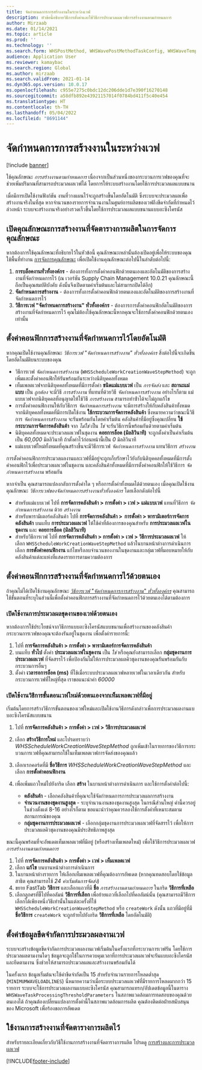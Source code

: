 ```yaml
---
title: จัดกำหนดการการสร้างงานในระหว่างเวฟ
description: หัวข้อนี้อธิบายวิธีการตั้งค่าและใช้วิธีการประมวลผลเวฟการสร้างงานตามกำหนดการ
author: Mirzaab
ms.date: 01/14/2021
ms.topic: article
ms.prod: ''
ms.technology: ''
ms.search.form: WHSPostMethod, WHSWavePostMethodTaskConfig, WHSWaveTemplateTable, WHSParameters, WHSWaveTableListPage, WHSWorkTableListPage, WHSWorkTable, BatchJobEnhanced, WHSPlannedWorkOrder
audience: Application User
ms.reviewer: kamaybac
ms.search.region: Global
ms.author: mirzaab
ms.search.validFrom: 2021-01-14
ms.dyn365.ops.version: 10.0.17
ms.openlocfilehash: c955e7275c0bdc12dc206dde1d7e390f16270148
ms.sourcegitcommit: a58dfb892e43921157014f0784bd411f5c40e454
ms.translationtype: HT
ms.contentlocale: th-TH
ms.lasthandoff: 05/04/2022
ms.locfileid: "8691144"
---
```

# <a name="schedule-work-creation-during-wave"></a>จัดกำหนดการการสร้างงานในระหว่างเวฟ

[!include [banner](../../includes/banner.md)]

ใช้คุณลักษณะ *การสร้างงานตามกำหนดการ* เนื่องจากเป็นส่วนหนึ่งของกระบวนการเวฟของคุณที่จะช่วยเพิ่มปริมาณที่สามารถประมวลผลเวฟได้ โดยการให้ระบบสร้างงานโดยใช้การประมวลผลแบบขนาน

เมื่อมีการเปิดใช้งานฟังก์ชัน งานที่วางแผนไว้จะถูกสร้างขึ้นโดยอัตโนมัติ ซึ่งระบบจะประมวลผลเพื่อสร้างงานจริงในที่สุด หากจํานวนของรายการจํานวนงานในศูนย์การผลิตของเวฟถึงขีดจำกัดที่กำหนดไว้ล่วงหน้า ระบบจะสร้างงานจริงอย่างรวดเร็วขึ้นโดยใช้การประมวลผลแบบขนานแบบอะซิงโครนัส

## <a name="turn-on-the-scheduled-work-creation-features-in-feature-management"></a>เปิดคุณลักษณะการสร้างงานที่จัดตารางการผลิตในการจัดการคุณลักษณะ

หากต้องการใช้คุณลักษณะที่อธิบายไว้ในหัวข้อนี้ คุณลักษณะเหล่านั้นต้องเปิดอยู่เพื่อให้ระบบของคุณ ใช้พื้นที่ทำงาน [การจัดการคุณลักษณะ](../../fin-ops-core/fin-ops/get-started/feature-management/feature-management-overview.md) เพื่อเปิดใช้งานคุณลักษณะต่อไปนี้ในลำดับต่อไปนี้:

1. **การบล็อคงานทั่วทั้งองค์กร** - ต้องการทั้งการตั้งค่าคอนฟิกด้วยตนเองและอัตโนมัติของการสร้างงานที่จัดกําหนดการไว้ (ณ เวอร์ชัน Supply Chain Management 10.0.21 คุณลักษณะนี้ถือเป็นคุณสมบัติบังคับ ดังนั้นจึงเปิดตามค่าเริ่มต้นและไม่สามารถปิดได้อีก)
1. **จัดกำหนดการสร้างงาน** - ต้องการทั้งการตั้งค่าคอนฟิกด้วยตนเองและอัตโนมัติของการสร้างงานที่จัดกําหนดการไว้
1. **วิธีการเวฟ "จัดกำหนดการสร้างงาน" ทั่วทั้งองค์กร** - ต้องการการตั้งค่าคอนฟิกอัตโนมัติของการสร้างงานที่จัดกําหนดการไว้ คุณไม่ต้องใช้คุณลักษณะนี้หากคุณจะใช้การตั้งค่าคอนฟิกด้วยตนเองเท่านั้น

<a name="Auto-enable-schedule-work-creation"></a>

## <a name="automatically-configure-scheduled-work-creation"></a>ตั้งค่าคอนฟิกการสร้างงานที่จัดกําหนดการไว้โดยอัตโนมัติ

หากคุณเปิดใช้งานคุณลักษณะ *วิธีการเวฟ "จัดกำหนดการสร้างงาน" ทั่วทั้งองค์กร* สิ่งต่อไปนี้จะเกิดขึ้นโดยอัตโนมัติบนระบบของคุณ

- วิธีการเวฟ *จัดกำหนดการสร้างงาน* (`WHSScheduleWorkCreationWaveStepMethod`) จะถูกเพิ่มและตั้งค่าคอนฟิกให้รันพร้อมกันระหว่างนิติบุคคลทั้งหมด
- เท็มเพลตเวฟจากนิติบุคคลทั้งหมดที่มีการตั้งค่า **ชนิดแม่แบบเวฟ** เป็น *การจัดส่ง* และ **สถานะแม่แบบ** เป็น *ถูกต้อง* จะมีวิธี *การสร้างงาน* ที่แทนที่ด้วยวิธี *จัดกำหนดการสร้างงาน* อย่างไรก็ตาม แม่แบบเวฟจากนิติบุคคลที่อนุญาตให้ใช้วิธี *การสร้างงาน* สามารถทําซ้ําได้จะไม่ถูกแก้ไข
- การตั้งค่าคอนฟิกงานให้กับวิธีการ *จัดกำหนดการสร้างงาน* จะมีการสร้างให้กับคลังสินค้าทั้งหมดจากนิติบุคคลทั้งหมดที่มีการเปิดใช้งาน **ใช้กระบวนการจัดการคลังสินค้า** ซึ่งหมายความว่าขณะนี้วิธีการ *จัดกำหนดการสร้างงาน* จะรันพร้อมกันโดยค่าเริ่มต้น คลังสินค้าที่มีอยู่ซึ่งคุณเปลี่ยน **ใช้กระบวนการจัดการคลังสินค้า** จาก *ไม่ใช่* เป็น *ใช่* จะรันวิธีการนี้พร้อมกันด้วยตามค่าเริ่มต้น
- นิติบุคคลทั้งหมดจะประมวลผลเวฟในชุดงาน **คอยการล็อค (มิลลิวินาที)** จะถูกตั้งค่าเป็นค่าเริ่มต้นเป็น *60,000* มิลลิวินาที ถ้าตั้งค่าไว้ก่อนหน้านี้เป็น *0* มิลลิวินาที
- แม่แบบเวฟใหม่ทั้งหมดที่คุณสร้างขึ้นจะมีวิธีการเวฟ *จัดกำหนดการสร้างงาน* แทนวิธีการ *สร้างงาน*

การตั้งค่าคอนฟิกการประมวลผลงานและเวฟที่มีอยู่จะถูกเก็บรักษาไว้ยังกับนิติบุคคลทั้งหมดที่มีการตั้งค่าคอนฟิกไว้เพื่อประมวลผลเวฟในชุดงาน และคลังสินค้าทั้งหมดที่มีการตั้งค่าคอนฟิกให้ใช้วิธีการ *จัดกำหนดการสร้างงาน* พร้อมกัน

หากจําเป็น คุณสามารถแปลงกลับการตั้งค่าใด ๆ หรือการตั้งค่าทั้งหมดได้ด้วยตนเอง เมื่อคุณเปิดใช้งานคุณลักษณะ *วิธีการเวฟของจัดกำหนดการสร้างงานทั่วทั้งองค์กร* โดยเลือกดังต่อไปนี้

- สำหรับแม่แบบเวฟ ไปที่ **การจัดการคลังสินค้า \> การตั้งค่า \> เวฟ \> แม่แบบเวฟ** แทนที่วิธีการ *จัดกำหนดการสร้างงาน* ด้วย *สร้างงาน*
- สำหรับพารามิเตอร์คลังสินค้า ไปที่ **การจัดการคลังสินค้า \>  การตั้งค่า \> พารามิเตอร์การจัดการคลังสินค้า** บนแท็บ **การประมวลผลเวฟ** ให้ใช้ค่าที่ต้องการของคุณสำหรับ **การประมวลผลเวฟในชุดงาน** และ **คอยการล็อค (มิลลิวินาที)**
- สำหรับวิธีการเวฟ ไปที่ **การจัดการคลังสินค้า \> การตั้งค่า \> เวฟ \> วิธีการประมวลผลเวฟ** ให้เลือก `WHSScheduleWorkCreationWaveStepMethod` แล้วในบานหน้าต่างการดำเนินการ เลือก **การตั้งค่าคอนฟิกงาน** แก้ไขหรือลบจํานวนของงานในชุดงานและกลุ่มเวฟที่มอบหมายให้กับคลังสินค้าแต่ละแห่งที่แสดงรายการตามความต้องการ

## <a name="manually-configure-scheduled-work-creation"></a>ตั้งค่าคอนฟิกการสร้างงานที่จัดกําหนดการไว้ด้วยตนเอง

ถ้าคุณไม่ได้เปิดใช้งานคุณลักษณะ [*วิธีการเวฟ "จัดกําหนดการการสร้างงาน" ทั่วทั้งองค์กร*](#Auto-enable-schedule-work-creation) คุณสามารถใช้ขั้นตอนที่ระบุในส่วนนี้เพื่อตั้งค่าคอนฟิกการสร้างงานที่จัดกําหนดการไว้ด้วยตนเองได้ตามต้องการ

### <a name="manually-enable-batch-processing-of-waves"></a>เปิดใช้งานการประมวลผลชุดงานของเวฟด้วยตนเอง

หากต้องการใช้ประโยชน์จากวิธีการแบบอะซิงโครนัสแบบขนานเพื่อสร้างงานของคลังสินค้า กระบวนการเวฟของคุณจะต้องรันอยู่ในชุดงาน เพื่อตั้งค่ารายการนี้:

1. ไปที่ **การจัดการคลังสินค้า \> การตั้งค่า \> พารามิเตอร์การจัดการคลังสินค้า**
1. บนแท็บ **ทั่วไป** ตั้งค่า **ประมวลผลเวฟในชุดงาน** เป็น *ใช่* หรือคุณยังสามารถเลือก **กลุ่มชุดงานการประมวลผลเวฟ** ที่จัดสรรไว้ เพื่อป้องกันไม่ให้การประมวลผลคิวชุดงานของคุณรันพร้อมกันกับกระบวนการอื่นๆ
1. ตั้งค่า **เวลารอการล็อค (ms)** ที่ใช้เมื่อระบบประมวลผลเวฟหลายเวฟในเวลาเดียวกัน สำหรับกระบวนการเวฟที่ใหญ่ที่สุด เราขอแนะนำค่า *60000*

### <a name="manually-enable-the-new-wave-step-method-for-existing-wave-templates"></a>เปิดใช้งานวิธีการขั้นตอนเวฟใหม่ด้วยตนเองจากเท็มเพลตเวฟที่มีอยู่

เริ่มต้นโดยการสร้างวิธีการขั้นตอนของเวฟใหม่และเปิดใช้งานวิธีการดังกล่าวเพื่อการประมวลผลงานแบบอะซิงโครนัสแบบขนาน

1. ไปที่ **การจัดการคลังสินค้า \> การตั้งค่า \> เวฟ \> วิธีการประมวลผลเวฟ**
1. เลือก **สร้างวิธีการใหม่** และโปรดทราบว่า *WHSScheduleWorkCreationWaveStepMethod* ถูกเพิ่มเข้าในรายการของวิธีการกระบวนการเวฟที่คุณสามารถใช้ในเท็มเพลตเวฟการจัดส่งของคุณแล้ว
1. เลือกเรกคอร์ดที่มี **ชื่อวิธีการ** *WHSScheduleWorkCreationWaveStepMethod* และเลือก **การตั้งค่าคอนฟิกงาน**
1. เพื่อเพิ่มแถวใหม่ไปยังกริด เลือก **สร้าง** ในบานหน้าต่างการดำเนินการ และใช้การตั้งค่าต่อไปนี้:

    - **คลังสินค้า** - เลือกคลังสินค้าที่คุณจะใช้จัดกำหนดการการประมวลผลการสร้างงาน
    - **จํานวนงานของชุดงานสูงสุด** - ระบุจํานวนงานของชุดงานสูงสุด ในกรณีส่วนใหญ่ ค่านี้ควรอยู่ในช่วงตั้งแต่ 8-16 อย่างไรก็ตาม ขอแนะนำว่าคุณควรลองใช้การตั้งค่าที่เหมาะสมตามสถานการณ์ของคุณ
    - **กลุ่มชุดงานการประมวลผลเวฟ** - เลือกกลุ่มชุดงานการประมวลผลเวฟที่จัดสรรไว้ เพื่อให้การประมวลผลคิวชุดงานของคุณมีประสิทธิภาพสูงสุด

ขณะนี้คุณพร้อมที่จะอัพเดตเท็มเพลตเวฟที่มีอยู่ (หรือสร้างเท็มเพลตใหม่) เพื่อใช้วิธีการประมวลผลเวฟ *การสร้างงานตามกำหนดการ*

1. ไปที่ **การจัดการคลังสินค้า \> การตั้งค่า \> เวฟ \> เท็มเพลตเวฟ**
1. เลือก **แก้ไข** บนบานหน้าต่างการดำเนินการ
1. ในบานหน้าต่างรายการ ให้เลือกเท็มเพลตเวฟที่คุณต้องการอัพเดต (หากคุณทดสอบโดยใช้ข้อมูลสาธิต คุณสามารถใช้ *24 ค่าเริ่มต้นการจัดส่ง*)
1. ขยาย FastTab **วิธีการ** และเลือกแถวที่มี **ชื่อ** *การสร้างงานตามกำหนดการ* ในกริด **วิธีการที่เหลือ**
1. เลือกลูกศรที่ชี้ไปที่คอลัมน์ **วิธีการที่เลือก** เพื่อย้ายแถวที่เลือกไปที่คอลัมน์นั้น (คุณสามารถมีวิธีการเลือกได้เพียงหนึ่งวิธีเท่านั้นในแต่ละครั้งที่ใช้ `WHSScheduleWorkCreationWaveStepMethod` หรือ `createWork` ดังนั้น แถวที่มีอยู่ที่มี **ชื่อวิธีการ** `createWork` จะถูกย้ายไปยังกริด **วิธีการที่เหลือ** โดยอัตโนมัติ)

## <a name="set-wave-task-processing-threshold-data"></a>ตั้งค่าข้อมูลขีดจำกัดการประมวลผลงานเวฟ

ระบบจะสร้างข้อมูลขีดจำกัดการประมวลผลงานเวฟเริ่มต้นในครั้งแรกที่กระบวนการเวฟรัน โดยใช้การประมวลผลตามงานใดๆ ข้อมูลจะถูกใช้ในการควบคุมเวลาที่การประมวลผลเวฟจะรันแบบอะซิงโครนัสและยึดตามงาน ซึ่งช่วยให้สามารถประมวลผลและสร้างงานพร้อมกันได้

ในครั้งแรก ข้อมูลเริ่มต้นจะใช้ค่าขีดจำกัดเป็น 15 สำหรับจํานวนรายการโหลดต่ำสุด (`MINIMUMWAVELOADLINES`) นี่หมายความว่าเมื่อระบบประมวลผลเวฟที่มีรายการโหลดมากกว่า 15 รายการ ระบบจะใช้การประมวลผลงานแบบอะซิงโครนัส คุณสามารถแทรก/อัปเดตข้อมูลนี้ในตาราง `WHSWaveTaskProcessingThresholdParameters` ในสภาพแวดล้อมการทดสอบของคุณด้วยตนเองได้ ถ้าคุณต้องเปลี่ยนแปลงการตั้งค่านี้ในสภาพแวดล้อมการผลิต คุณต้องติดต่อฝ่ายสนับสนุนของ Microsoft เพื่อร้องขอการอัพเดต

## <a name="work-with-the-scheduled-work-creation"></a>ใช้งานการสร้างงานที่จัดตารางการผลิตไว้

สำหรับรายละเอียดเกี่ยวกับวิธีใช้งานการสร้างงานที่จัดตารางการผลิต โปรดดู [การสร้างและการประมวลผลเวฟ](wave-processing.md) 


[!INCLUDE[footer-include](../../includes/footer-banner.md)]
